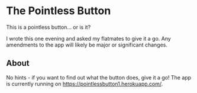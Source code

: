 # The Pointless Button

This is a pointless button... or is it?

I wrote this one evening and asked my flatmates to give it a go. Any amendments to the app will likely be major or significant changes.

## About
No hints - if you want to find out what the button does, give it a go! The app is currently running on https://pointlessbutton1.herokuapp.com/. 
